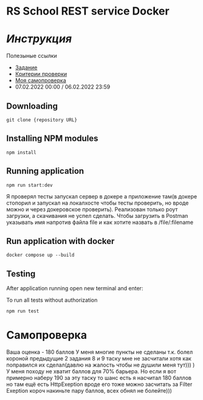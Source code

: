 # RS School REST service Docker

# *Инструкция*

 Полезыные ссылки
 + [Задание](https://github.com/rolling-scopes-school/basic-nodejs-course/blob/master/descriptions/nestjs.md)
 + [Критерии проверки](https://github.com/rolling-scopes-school/basic-nodejs-course/blob/master/cross-check/nestjs.md)
 + [Моя самопроверка](#self-test)
 + 07.02.2022	00:00 / 06.02.2022	23:59	



## Downloading

```
git clone {repository URL}
```

## Installing NPM modules

```
npm install
```

## Running application

```
npm run start:dev
```

Я проверял тесты запускал сервер в докере а приложение там(в докере стопорил и запускал на локалхосте чтобы тесты проверить, но вроде можно и через докеровское проверить).
Реализован только роут загрузки, а скачивания не успел сделать. Чтобы загрузить в Postman указывать имя напротив файла file и как хотите назвать в /file/:filename

## Run application with docker

```
docker compose up --build
```
## Testing

After application running open new terminal and enter:

To run all tests without authorization

```
npm run test
```

<a id="self-test"></a>


# Самопроверка #
Ваша оценка - 180 баллов 
У меня многие пункты не сделаны т.к. болел короной предыдущие 2 задания 8 и 9 таску мне не засчитали хотя как поправился их сделал(давлю на жалость чтобы не душили меня тут))) ) У меня походу не хватит баллов для 70% барьера. Но если я вот примерно наберу 190 за эту таску то шанс есть я насчитал 180 баллов но там ещё есть HttpExeption вроде его тоже можно засчитать за Filter Exeption короч накиньте пару баллов, всех обнял не болейте)))
